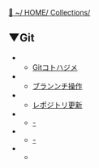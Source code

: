 [🔗 ~/ HOME/ Collections/](https://gitpress.io/@sh16ma/collections)

## ▼Git
- - [Gitコトハジメ](git_init.md)
- - [ブランンチ操作](git_branch.md)
- - [レポジトリ更新](git_pull.md)
- - [-](vcs_github.md)
- - [-](vcs_github_ssh.md)
- - []()
